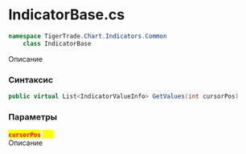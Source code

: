 
# IndicatorBase.cs
```csharp
namespace TigerTrade.Chart.Indicators.Common  
    class IndicatorBase
```

Описание

### Синтаксис
```csharp
public virtual List<IndicatorValueInfo> GetValues(int cursorPos)
```

### Параметры
<mark style="color:red;">**`cursorPos`**</mark> <mark style="color:yellow;">`int`</mark>  
 Описание  
  

                    
                    